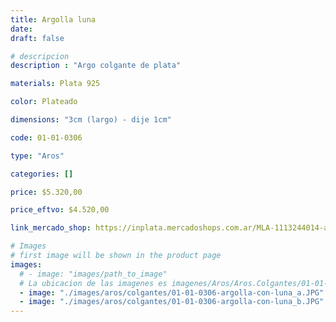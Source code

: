 ```yaml
---
title: Argolla luna
date: 
draft: false

# descripcion
description : "Argo colgante de plata"

materials: Plata 925

color: Plateado

dimensions: "3cm (largo) - dije 1cm"

code: 01-01-0306

type: "Aros"

categories: []

price: $5.320,00

price_eftvo: $4.520,00

link_mercado_shop: https://inplata.mercadoshops.com.ar/MLA-1113244014-aros-plata-925-argolla-dije-luna-colgante-_JM

# Images
# first image will be shown in the product page
images:
  # - image: "images/path_to_image"
  # La ubicacion de las imagenes es imagenes/Aros/Aros.Colgantes/01-01-0306-argolla-luna
  - image: "./images/aros/colgantes/01-01-0306-argolla-con-luna_a.JPG"
  - image: "./images/aros/colgantes/01-01-0306-argolla-con-luna_b.JPG"
---
```

